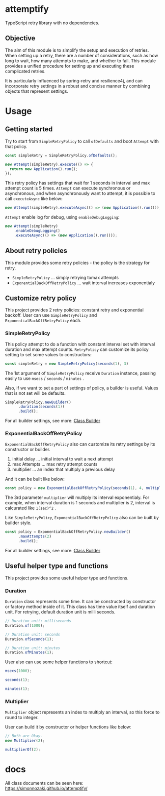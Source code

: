 # attemptify
TypeScript retry library with no dependencies.

## Objective
The aim of this module is to simplify the setup and execution of retries. 
When setting up a retry, there are a number of considerations, such as how long to wait, how many attempts to make, and whether to fail.
This module provides a unified procedure for setting up and executing these complicated retries.

It is particularly influenced by spring-retry and resilience4j, and can incorporate retry settings in a robust and concise manner by combining objects that represent settings.

# Usage
## Getting started
Try to start from `SimpleRetryPolicy` to call `ofDefaults` and boot `Attempt` with that policy.

```typescript
const simpleRetry = SimpleRetryPolicy.ofDefaults();

new Attempt(simpleRetry).execute(() => {
  return new Application().run();
});
```
This retry policy has settings that wait for 1 seconds in interval and max attempt count is 5 times. `Attempt` can execute synchronous or asynchronous, and when asynchronously want to attempt, it is possible to call `executeAsync` like below:

```typescript
new Attempt(simpleRetry).executeAsync(() => (new Application().run()));
```

`Attempt` enable log for debug, using `enableDebugLogging`:

```typescript
new Attempt(simpleRetry)
    .enableDebugLogging()
    .executeAsync(() => (new Application().run()));
```

## About retry policies
This module provides some retry policies - the policy is the strategy for retry.

- `SimpleRetryPolicy` ... simply retrying tomax attempts
- `ExponentialBackOffRetryPolicy` ... wait interval increases exponentialy


## Customize retry policy
This project provides 2 retry policies: constant retry and exponential backoff.
User can use `SimpleRetryPolicy` and `ExponentialBackOffRetryPolicy` each.

### SimpleRetryPolicy
This policy attempt to do a function with constant interval set with interval duration and max attempt counts.
`RetryPolicy` can customize its policy setting to set some values to constructors:

```typescript
const simpleRetry = new SimpleRetryPolicy(seconds(1), 3)
```

The 1st argument of `SimpleRetryPolicy` receive `Duration` instance, passing easily to use `msecs` / `seconds` / `minutes` .

Also, if we want to set a part of settings of policy, a builder is useful. Values that is not set will be defaults.

```typescript
SimpleRetryPolicy.newBuilder()
      .duration(seconds(1))
      .build();
```

For all builder settings, see more: [Class Builder](https://simonnozaki.github.io/attemptify/classes/SimpleRetryPolicy.Builder.html)

### ExponentialBackOffRetryPolicy
`ExponentialBackOffRetryPolicy` also can customize its retry settings by its constructor or builder.

1. initial delay ... initial interval to wait a next attempt
2. max Attempts ... max retry attempt counts
3. multiplier ... an index that multiply a previous delay

And it can be built like below:

```typescript
const policy = new ExponentialBackOffRetryPolicy(seconds(1), 4, multiplierOf(2));
```

The 3rd parameter `multiplier` will multiply its interval exponentialy. For example, when interval duration is 1 seconds and multiplier is 2, interval is calcurated like `1(sec)^2` .

Like `SimpleRetryPolicy`, `ExponentialBackOffRetryPolicy` also can be built by builder style.

```typescript
const policy = ExponentialBackOffRetryPolicy.newBuilder()
      .maxAttempts(2)
      .build();
```

For all builder settings, see more: [Class Builder](https://simonnozaki.github.io/attemptify/classes/ExponentialBackOffRetryPolicy.Builder.html)

## Useful helper type and functions
This project provides some useful helper type and functions.

### Duration
`Duration` class represents some time. It can be constructed by constructor or factory method inside of it.
This class has time value itself and duration unit. For retrying, default duration unit is milli seconds.

```typescript
// Duration unit: milliseconds
Duration.of(1000);

// Duration unit: seconds
Duration.ofSeconds(1);

// Duration unit: minutes
Duration.ofMinutes(1);
```

User also can use some helper functions to shortcut:
```typescript
msecs(1000);

seconds(1);

minutes(1);
```

### Multiplier
`Multiplier` object represents an index to multiply an interval, so this force to round to integer.

User can build it by constructor or helper functions like below:

```typescript
// Both are Okay.
new Multiplier(2);

multiplierOf(2);
```

# docs
All class documents can be seen here: https://simonnozaki.github.io/attemptify/
